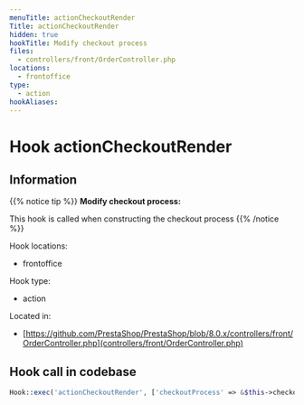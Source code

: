 ```yaml
---
menuTitle: actionCheckoutRender
Title: actionCheckoutRender
hidden: true
hookTitle: Modify checkout process
files:
  - controllers/front/OrderController.php
locations:
  - frontoffice
type:
  - action
hookAliases:
---
```


# Hook actionCheckoutRender

## Information

{{% notice tip %}}
**Modify checkout process:** 

This hook is called when constructing the checkout process
{{% /notice %}}

Hook locations: 
  - frontoffice

Hook type: 
  - action

Located in: 
  - [https://github.com/PrestaShop/PrestaShop/blob/8.0.x/controllers/front/OrderController.php](controllers/front/OrderController.php)

## Hook call in codebase

```php
Hook::exec('actionCheckoutRender', ['checkoutProcess' => &$this->checkoutProcess])
```